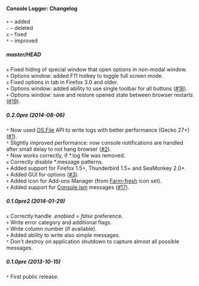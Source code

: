 ﻿#### Console Logger: Changelog

`+` – added<br>
`-` – deleted<br>
`x` – fixed<br>
`*` – improved<br>

##### master/HEAD
`x` Fixed hiding of special window that open options in non-modal window.<br>
`+` Options window: added F11 hotkey to toggle full screen mode.<br>
`x` Fixed options in tab in Firefox 3.0 and older.<br>
`+` Options window: added ability to use single toolbar for all buttons (<a href="https://github.com/Infocatcher/Console_Logger/issues/18">#18</a>).<br>
`+` Options window: save and restore opened state between browser restarts (<a href="https://github.com/Infocatcher/Console_Logger/issues/19">#19</a>).<br>

##### 0.2.0pre (2014-08-06)
`*` Now used <a href="https://developer.mozilla.org/en-US/docs/JavaScript_OS.File">OS.File</a> API to write logs with better performance (Gecko 27+) (<a href="https://github.com/Infocatcher/Console_Logger/issues/1">#1</a>).<br>
`*` Slightly improved performance: now console notifications are handled after small delay to not hang browser (<a href="https://github.com/Infocatcher/Console_Logger/issues/2">#2</a>).<br>
`*` Now works correctly, if \*.log file was removed.<br>
`x` Correctly disable \*.message patterns.<br>
`+` Added support for Firefox 1.5+, Thunderbird 1.5+ and SeaMonkey 2.0+.<br>
`+` Added GUI for options (<a href="https://github.com/Infocatcher/Console_Logger/issues/3">#3</a>).<br>
`+` Added icon for Add-ons Manager (from <a href="http://www.fatcow.com/free-icons">Farm-fresh</a> icon set).<br>
`+` Added support for <a href="https://developer.mozilla.org/en-US/docs/Tools/Browser_Console#Messages_from_add-ons">Console.jsm</a> messages (<a href="https://github.com/Infocatcher/Console_Logger/issues/17">#17</a>).<br>

##### 0.1.0pre2 (2014-01-29)
`x` Correctly handle <em>.enabled</em> = <em>false</em> preference.<br>
`+` Write error category and additional flags.<br>
`+` Write column number (if available).<br>
`+` Added ability to write also simple messages.<br>
`*` Don't destroy on application shutdown to capture almost all possible messages.<br>

##### 0.1.0pre (2013-10-15)
`*` First public release.<br>